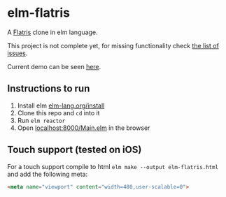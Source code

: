 # elm-flatris
A [Flatris](https://github.com/skidding/flatris) clone in elm language.

This project is not complete yet, for missing functionality check [the list of issues](https://github.com/w0rm/elm-flatris/issues).

Current demo can be seen [here](http://unsoundscapes.com/elm-flatris.html).

## Instructions to run

1. Install elm [elm-lang.org/install](http://elm-lang.org/install)
2. Clone this repo and `cd` into it
3. Run `elm reactor`
4. Open [localhost:8000/Main.elm](http://localhost:8000/Main.elm) in the browser


## Touch support (tested on iOS)

For a touch support compile to html `elm make --output elm-flatris.html` and add the following meta:

```html
<meta name="viewport" content="width=480,user-scalable=0">
```
